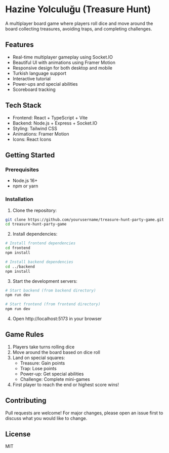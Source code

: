 # Hazine Yolculuğu (Treasure Hunt)

A multiplayer board game where players roll dice and move around the board collecting treasures, avoiding traps, and completing challenges.

## Features

- Real-time multiplayer gameplay using Socket.IO
- Beautiful UI with animations using Framer Motion
- Responsive design for both desktop and mobile
- Turkish language support
- Interactive tutorial
- Power-ups and special abilities
- Scoreboard tracking

## Tech Stack

- Frontend: React + TypeScript + Vite
- Backend: Node.js + Express + Socket.IO
- Styling: Tailwind CSS
- Animations: Framer Motion
- Icons: React Icons

## Getting Started

### Prerequisites

- Node.js 16+
- npm or yarn

### Installation

1. Clone the repository:

```bash
git clone https://github.com/yourusername/treasure-hunt-party-game.git
cd treasure-hunt-party-game
```

2. Install dependencies:

```bash
# Install frontend dependencies
cd frontend
npm install

# Install backend dependencies
cd ../backend
npm install
```

3. Start the development servers:

```bash
# Start backend (from backend directory)
npm run dev

# Start frontend (from frontend directory)
npm run dev
```

4. Open http://localhost:5173 in your browser

## Game Rules

1. Players take turns rolling dice
2. Move around the board based on dice roll
3. Land on special squares:
   - Treasure: Gain points
   - Trap: Lose points
   - Power-up: Get special abilities
   - Challenge: Complete mini-games
4. First player to reach the end or highest score wins!

## Contributing

Pull requests are welcome! For major changes, please open an issue first to discuss what you would like to change.

## License

MIT
